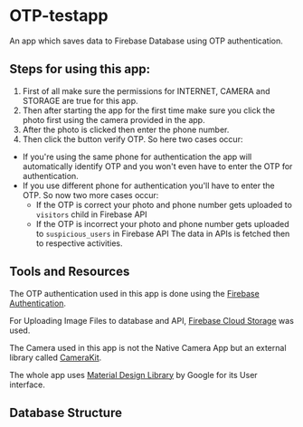 # OTP-testapp
An app which saves data to Firebase Database using OTP authentication.

## Steps for using this app:
1. First of all make sure the permissions for INTERNET, CAMERA and STORAGE are true for this app.
2. Then after starting the app for the first time make sure you click the photo first using the camera provided in the app.
3. After the photo is clicked then enter the phone number.
4. Then click the button verify OTP. So here two cases occur:
  - If you're using the same phone for authentication the app will automatically identify OTP and you won't even have to enter the  OTP for authentication.
  - If you use different phone for authentication you'll have to enter the OTP. So now two more cases occur:
      - If the OTP is correct your photo and phone number gets uploaded to `visitors` child in Firebase API
      - If the OTP is incorrect your photo and phone number gets uploaded to `suspicious_users` in Firebase API
The data in APIs is fetched then to respective activities.

## Tools and Resources 

The OTP authentication used in this app is done using the [Firebase Authentication](https://firebase.google.com/docs/auth/android/phone-auth).

For Uploading Image Files to database and API, [Firebase Cloud Storage](https://firebase.google.com/docs/storage/android/start) was used.

The Camera used in this app is not the Native Camera App but an external library called [CameraKit](https://github.com/CameraKit/camerakit-android).

The whole app uses [Material Design Library](https://github.com/material-components/material-components-android) by Google for its User interface.

## Database Structure

